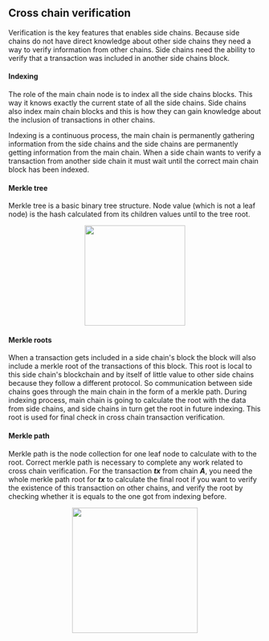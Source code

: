 ## Cross chain verification

Verification is the key features that enables side chains. Because side chains do not have direct knowledge about other side chains they need a way to verify information from other chains. Side chains need the ability to verify that a transaction was included in another side chains block.

#### Indexing 

The role of the main chain node is to index all the side chains blocks. This way it knows exactly the current state of all the side chains. Side chains also index main chain blocks and this is how they can gain knowledge about the inclusion of transactions in other chains.

Indexing is a continuous process, the main chain is permanently gathering information from the side chains and the side chains are permanently getting information from the main chain. When a side chain wants to verify a transaction from another side chain it must wait until the correct main chain block has been indexed.

#### Merkle tree

Merkle tree is a basic binary tree structure. Node value (which is not a leaf node) is the hash calculated from its children values until to the tree root.

 <p align="center">
    <img src="../../img/crosschain/merkle.png" height="200">
</p>

#### Merkle roots

When a transaction gets included in a side chain's block the block will also include a merkle root of the transactions of this block. This root is local to this side chain's blockchain and by itself of little value to other side chains because they follow a different protocol. So communication between side chains goes through the main chain in the form of a merkle path. During indexing process, main chain is going to calculate the root with the data from side chains, and side chains in turn get the root in future indexing. This root is used for final check in cross chain transaction verification.

#### Merkle path

Merkle path is the node collection for one leaf node to calculate with to the root. Correct merkle path is necessary to complete any work related to cross chain verification. For the transaction ***tx*** from chain ***A***, you need the whole merkle path root for ***tx*** to calculate the final root if you want to verify the existence of this transaction on other chains, and verify the root by checking whether it is equals to the one got from indexing before.

 <p align="center">
    <img src="../../img/crosschain/merkle-path.png" height="250">
</p>
